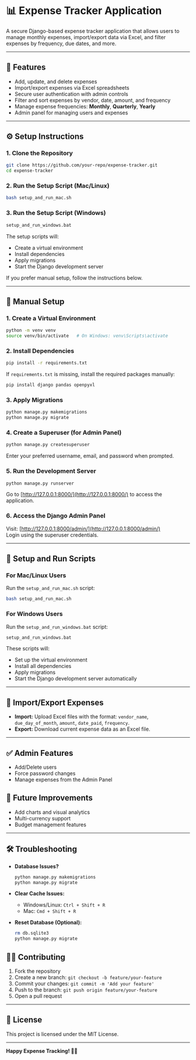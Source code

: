 # 📊 Expense Tracker Application

A secure Django-based expense tracker application that allows users to manage monthly expenses, import/export data via Excel, and filter expenses by frequency, due dates, and more.

---

## 🚀 **Features**

- Add, update, and delete expenses
- Import/export expenses via Excel spreadsheets
- Secure user authentication with admin controls
- Filter and sort expenses by vendor, date, amount, and frequency
- Manage expense frequencies: **Monthly**, **Quarterly**, **Yearly**
- Admin panel for managing users and expenses

---

## ⚙️ **Setup Instructions**

### **1. Clone the Repository**

```bash
git clone https://github.com/your-repo/expense-tracker.git
cd expense-tracker
```

### **2. Run the Setup Script (Mac/Linux)**

```bash
bash setup_and_run_mac.sh
```

### **3. Run the Setup Script (Windows)**

```bat
setup_and_run_windows.bat
```

The setup scripts will:
- Create a virtual environment
- Install dependencies
- Apply migrations
- Start the Django development server

If you prefer manual setup, follow the instructions below.

---

## 🔄 **Manual Setup**

### **1. Create a Virtual Environment**

```bash
python -m venv venv
source venv/bin/activate   # On Windows: venv\Scripts\activate
```

### **2. Install Dependencies**

```bash
pip install -r requirements.txt
```

If `requirements.txt` is missing, install the required packages manually:

```bash
pip install django pandas openpyxl
```

### **3. Apply Migrations**

```bash
python manage.py makemigrations
python manage.py migrate
```

### **4. Create a Superuser** (for Admin Panel)

```bash
python manage.py createsuperuser
```

Enter your preferred username, email, and password when prompted.

### **5. Run the Development Server**

```bash
python manage.py runserver
```

Go to [http://127.0.0.1:8000/](http://127.0.0.1:8000/) to access the application.

### **6. Access the Django Admin Panel**

Visit: [http://127.0.0.1:8000/admin/](http://127.0.0.1:8000/admin/)  
Login using the superuser credentials.

---

## 👅 **Setup and Run Scripts**

### **For Mac/Linux Users**
Run the `setup_and_run_mac.sh` script:
```bash
bash setup_and_run_mac.sh
```

### **For Windows Users**
Run the `setup_and_run_windows.bat` script:
```bat
setup_and_run_windows.bat
```

These scripts will:
- Set up the virtual environment
- Install all dependencies
- Apply migrations
- Start the Django development server automatically

---

## 👅 **Import/Export Expenses**

- **Import:** Upload Excel files with the format: `vendor_name`, `due_day_of_month`, `amount`, `date_paid`, `frequency`.
- **Export:** Download current expense data as an Excel file.

---

## ✅ **Admin Features**

- Add/Delete users
- Force password changes
- Manage expenses from the Admin Panel

## 🚀 **Future Improvements**

- Add charts and visual analytics
- Multi-currency support
- Budget management features

---

## 🛠️ **Troubleshooting**

- **Database Issues?**  
  ```bash
  python manage.py makemigrations
  python manage.py migrate
  ```

- **Clear Cache Issues:**
  - Windows/Linux: `Ctrl + Shift + R`
  - Mac: `Cmd + Shift + R`

- **Reset Database (Optional):**
  ```bash
  rm db.sqlite3
  python manage.py migrate
  ```

## 👩‍💻 **Contributing**

1. Fork the repository
2. Create a new branch: `git checkout -b feature/your-feature`
3. Commit your changes: `git commit -m 'Add your feature'`
4. Push to the branch: `git push origin feature/your-feature`
5. Open a pull request

---

## 📝 **License**

This project is licensed under the MIT License.

---

**Happy Expense Tracking! 🚀💸**

